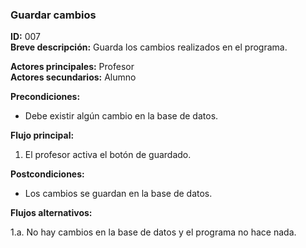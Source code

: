 ### **Guardar cambios**

**ID:** 007 <br>
**Breve descripción:** Guarda los cambios realizados en el programa.

**Actores principales:** Profesor <br>
**Actores secundarios:** Alumno

**Precondiciones:**

+ Debe existir algún cambio en la base de datos.

**Flujo principal:**

1. El profesor activa el botón de guardado.

**Postcondiciones:**

+ Los cambios se guardan en la base de datos.

**Flujos alternativos:**

1.a. No hay cambios en la base de datos y el programa no hace nada.
